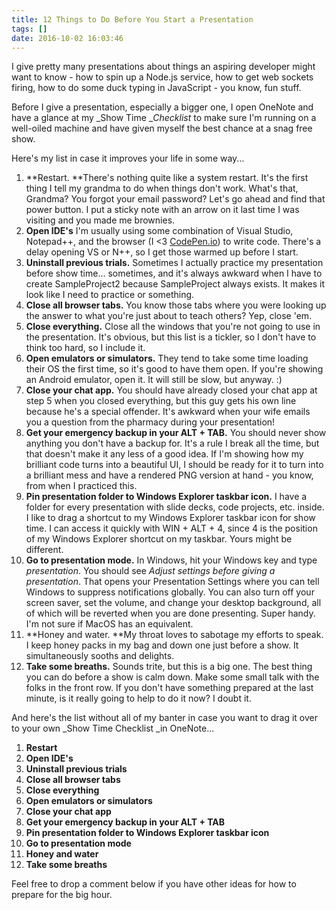 ```yaml
---
title: 12 Things to Do Before You Start a Presentation
tags: []
date: 2016-10-02 16:03:46
---
```


I give pretty many presentations about things an aspiring developer might want to know - how to spin up a Node.js service, how to get web sockets firing, how to do some duck typing in JavaScript - you know, fun stuff.

Before I give a presentation, especially a bigger one, I open OneNote and have a glance at my _Show Time __Checklist_ to make sure I&#39;m running on a well-oiled machine and have given myself the best chance at a snag free show.

Here&#39;s my list in case it improves your life in some way...

1.  **Restart. **There&#39;s nothing quite like a system restart. It&#39;s the first thing I tell my grandma to do when things don&#39;t work. What&#39;s that, Grandma? You forgot your email password? Let&#39;s go ahead and find that power button. I put a sticky note with an arrow on it last time I was visiting and you made me brownies.
2.  **Open IDE&#39;s** I&#39;m usually using some combination of Visual Studio, Notepad++, and the browser (I &lt;3 [CodePen.io](http://codepen.io)) to write code. There&#39;s a delay opening VS or N++, so I get those warmed up before I start.
3.  **Uninstall&nbsp;previous trials.**&nbsp;Sometimes I actually practice my presentation before show time... sometimes, and it&#39;s always awkward when I have to create SampleProject2 because SampleProject always exists. It makes it look like I need to practice or something.
4.  **Close all browser tabs.** You know those tabs where you were looking up the answer to what you&#39;re just about to teach others? Yep, close &#39;em.
5.  **Close everything.** Close all the windows that you&#39;re not going to use in the presentation. It&#39;s obvious, but this list is a tickler, so I don&#39;t have to think too hard, so I include it.
6.  **Open emulators or simulators.** They tend to take some time loading their OS the first time, so it&#39;s good to have them open. If you&#39;re showing an Android emulator, open it. It will still be slow, but anyway. :)
7.  **Close your chat app.** You should have already closed your chat app at step 5 when you closed everything, but this guy gets his own line because he&#39;s a special offender. It&#39;s awkward when your wife emails you a question from the pharmacy during your presentation!
8.  **Get your emergency backup in your ALT + TAB.** You should never show anything you don&#39;t have a backup for. It&#39;s a rule I break all the time, but that doesn&#39;t make it any less of a good idea. If I&#39;m showing how my brilliant code turns into a beautiful UI, I should be ready for it to turn into a brilliant mess and have a rendered PNG version at hand - you know, from when I practiced this.
9.  **Pin presentation folder to Windows Explorer taskbar icon.** I have a folder for every presentation with slide decks, code projects, etc. inside. I like to drag a shortcut to my Windows Explorer taskbar icon for show time. I can access it quickly with WIN + ALT + 4, since 4 is the position of my Windows Explorer shortcut on my taskbar. Yours might be different.
10.  **Go to presentation mode.**&nbsp;In Windows, hit your Windows key and type _presentation_. You should see _Adjust settings before giving a presentation_. That opens your Presentation Settings where you can tell Windows to suppress notifications globally. You can also turn off your screen saver, set the volume, and change your desktop background, all of which will be reverted when you are done presenting. Super handy. I&#39;m not sure if MacOS has an equivalent.
11.  **Honey and water. **My throat loves to sabotage my efforts to speak. I keep honey packs in my bag and down one just before a show. It simultaneously sooths and delights.
12.  **Take some breaths.** Sounds trite, but this is a big one. The best thing you can do before a show is calm down. Make some small talk with the folks in the front row. If you don&#39;t have something prepared at the last minute, is it really going to help to do it now? I doubt it.

And here&#39;s the list without all of my banter in case you want to drag it over to your own _Show Time Checklist _in OneNote...

1.  **Restart**
2.  **Open IDE&#39;s**
3.  **Uninstall&nbsp;previous trials**
4.  **Close all browser tabs**
5.  **Close everything**
6.  **Open emulators or simulators**
7.  **Close your chat app**
8.  **Get your emergency backup in your ALT + TAB**
9.  **Pin presentation folder to Windows Explorer taskbar icon**
10.  **Go to presentation mode**
11.  **Honey and water**
12.  **Take some breaths**

Feel free to drop a comment below if you have other ideas for how to prepare for the big hour.